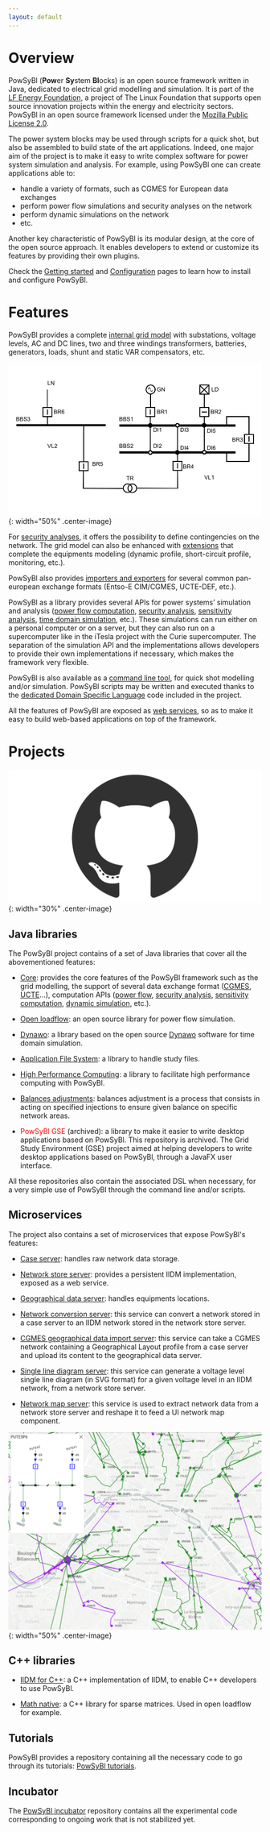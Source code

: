 ```yaml
---
layout: default
---
```


# Overview
PowSyBl (<b>Pow</b>er <b>Sy</b>stem <b>Bl</b>ocks) is an open source framework written in Java,
dedicated to electrical grid modelling and simulation. 
It is part of the [LF Energy Foundation](https://www.lfenergy.org/), a project of The Linux Foundation that supports 
open source innovation projects within the energy and electricity sectors. 
PowSyBl in an open source framework licensed under the [Mozilla Public License 2.0](./license).

The power system blocks may be used through scripts for a quick shot, but also be assembled to build state of the art applications.
Indeed, one major aim of the project is to make it easy to write complex software for power 
system simulation and analysis. For example, using PowSyBl one can create applications able to:
- handle a variety of formats, such as CGMES for European data exchanges
- perform power flow simulations and security analyses on the network
- perform dynamic simulations on the network
- etc.

Another key characteristic of PowSyBl is its modular design, at the core of the open source approach.
It enables developers to extend or customize its features by providing their own plugins.

Check the [Getting started](../documentation/user) and [Configuration](../documentation/user/configuration) pages to learn how to install and configure PowSyBl.

# Features
PowSyBl provides a complete [internal grid model](../documentation/grid/formats/xiidm.md) 
with substations, voltage levels, AC and DC lines, two and three windings transformers, batteries,
generators, loads, shunt and static VAR compensators, etc. 

![Node breaker topology](img/index/nodeBreakerTopology.svg){: width="50%" .center-image}

For [security analyses](../documentation/simulation/securityanalysis/index.md), it offers the possibility to define contingencies on the network.
The grid model can also be enhanced with [extensions]() that complete the equipments modeling 
(dynamic profile, short-circuit profile, monitoring, etc.). 

PowSyBl also provides [importers and exporters](../documentation/index.html#grid-formats) 
for several common pan-european exchange formats (Entso-E CIM/CGMES, UCTE-DEF, etc.).


PowSyBl as a library provides several APIs for power systems’ simulation and analysis 
([power flow computation](../documentation/simulation/powerflow/index.md), 
[security analysis](../documentation/simulation/securityanalysis/index.md), 
[sensitivity analysis](../documentation/simulation/sensitivity/index.md),
[time domain simulation](../documentation/simulation/timedomain/index.md), etc.). 
These simulations can run either on a personal computer or on a server, but they can 
also run on a supercomputer like in the iTesla project with the Curie supercomputer. 
The separation of the simulation API and the implementations allows developers to 
provide their own implementations if necessary, which makes the framework very flexible.

PowSyBl is also available as a [command line tool](../documentation/user/itools/index.md), for quick shot modelling and/or simulation.
PowSyBl scripts may be written and executed thanks to the [dedicated Domain Specific Language](../documentation/user/itools/run-script.md) code included in the project.

All the features of PowSyBl are exposed as [web services](../documentation/index.html#microservices), so as to make it easy to build web-based 
applications on top of the framework.

# Projects

![GitHub logo](img/index/github-logo.png){: width="30%" .center-image}

## Java libraries
The PowSyBl project contains of a set of Java libraries that cover all the abovementioned features:

- [Core](../documentation/developer/repositories/powsybl-core.md): provides the core features of the PowSyBl framework such as the grid modelling, 
the support of several data exchange format ([CGMES](../documentation/grid/formats/cim-cgmes.md), [UCTE](../documentation/grid/formats/ucte-def.md)...), computation APIs ([power flow](../documentation/simulation/powerflow), [security analysis](../documentation/simulation/securityanalysis), [sensitivity computation](../documentation/simulation/sensitivity), [dynamic simulation](../documentation/simulation/timedomain), etc.).

- [Open loadflow](../documentation/developer/repositories/powsybl-open-loadflow.md): an open source library for power
flow simulation.

- [Dynawo](../documentation/developer/repositories/powsybl-dynawo.md): a library based on the open source [Dynawo](https://github.com/dynawo/) software for time domain simulation.

- [Application File System](../documentation/developer/repositories/powsybl-afs.md): a library to handle study files.

- [High Performance Computing](../documentation/developer/repositories/powsybl-hpc.md): a library to facilitate high performance computing
with PowSyBl.

- [Balances adjustments](../documentation/developer/repositories/powsybl-balances-adjustment.md): 
balances adjustment is a process that consists in acting on 
specified injections to ensure given balance on specific network areas.

- <span style="color: red">PowSyBl GSE</span> (archived): a library to make it easier to 
write desktop applications based on PowSyBl. This repository is archived. The Grid Study Environment (GSE) project
aimed at helping developers to write desktop applications based on PowSyBl, through a JavaFX user interface.

All these repositories also contain the associated DSL when necessary, for a very simple use of PowSyBl through the command line and/or scripts.

## Microservices

The project also contains a set of microservices that expose PowSyBl's features:

- [Case server](../documentation/developer/repositories/powsybl-case.md): handles raw network data storage.

- [Network store server](../documentation/developer/repositories/powsybl-network-store.md): provides a persistent IIDM implementation, exposed as a web service.

- [Geographical data server](../documentation/developer/repositories/powsybl-geo-data.md): handles equipments locations.

- [Network conversion server](../documentation/developer/repositories/powsybl-network-conversion-server.md): 
this service can convert a network stored in a case server to an IIDM network 
stored in the network store server.

- [CGMES geographical data import server](../documentation/developer/repositories/powsybl-cgmes-gl.md): 
this service can take a CGMES network containing a Geographical Layout profile from a case server 
and upload its content to the geographical data server.

- [Single line diagram server](../documentation/developer/repositories/powsybl-single-line-diagram-server.md): 
this service can generate a voltage level single line diagram (in SVG format) for a 
given voltage level in an IIDM network, from a network store server.

- [Network map server](../documentation/developer/repositories/powsybl-network-map-server.md):
this service is used to extract network data from a network store server 
and reshape it to feed a UI network map component.

![GridSuite screenshot](img/index/gridsuite.png){: width="50%" .center-image}

<!--
Loadflow Server

The load flow server is able to run a load flow on a network from 
a network store server and update the state variables.

Network modification server

This is a high level network modification service. It can apply a list of predefined network modifications (switch position, setpoint, tap position, etc) or execute a Groovy script when a more generic and powerful way to modify the network is needed.

### Study server

This is the unique entry point for the front end. This service is responsible for study management (creation, opening, removal) and also exposes all operations from other services needed for the front end.

### Study front-end

Study tool front end developped in React.js.

</li-->

## C++ libraries

- [IIDM for C++](../documentation/developer/repositories/powsybl-iidm4cpp.md): a C++ implementation of IIDM, to enable C++ developers to use PowSyBl. 

- [Math native](../documentation/developer/repositories/powsybl-math-native.md): a C++ library for sparse matrices. Used in open loadflow for example.

## Tutorials
PowSyBl provides a repository containing all the necessary code to go through its tutorials: 
[PowSyBl tutorials](https://github.com/powsybl/powsybl-tutorials).
 
## Incubator

The [PowSyBl incubator](https://github.com/powsybl/powsybl-incubator) repository contains
all the experimental code corresponding to ongoing work that is not stabilized yet.
